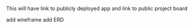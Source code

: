 This will have link to publicly deployed app and link to public project board

add wireframe
add ERD